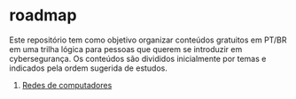 # roadmap

Este repositório tem como objetivo organizar conteúdos gratuitos em PT/BR em uma trilha lógica para pessoas que querem se introduzir em cybersegurança.
Os conteúdos são divididos inicialmente por temas e indicados pela ordem sugerida de estudos.


1. [Redes de computadores](/redes-de-computadores.md)
